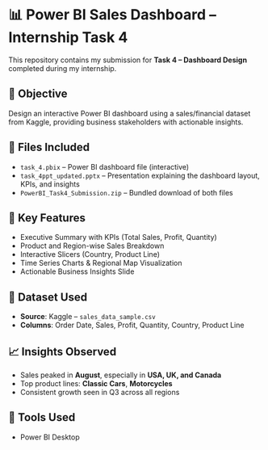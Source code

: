# 📊 Power BI Sales Dashboard – Internship Task 4

This repository contains my submission for **Task 4 – Dashboard Design** completed during my internship.

## 🚀 Objective
Design an interactive Power BI dashboard using a sales/financial dataset from Kaggle, providing business stakeholders with actionable insights.

## 📁 Files Included
- `task_4.pbix` – Power BI dashboard file (interactive)
- `task_4ppt_updated.pptx` – Presentation explaining the dashboard layout, KPIs, and insights
- `PowerBI_Task4_Submission.zip` – Bundled download of both files

## 🧠 Key Features
- Executive Summary with KPIs (Total Sales, Profit, Quantity)
- Product and Region-wise Sales Breakdown
- Interactive Slicers (Country, Product Line)
- Time Series Charts & Regional Map Visualization
- Actionable Business Insights Slide

## 📌 Dataset Used
- **Source**: Kaggle – `sales_data_sample.csv`
- **Columns**: Order Date, Sales, Profit, Quantity, Country, Product Line

## 📈 Insights Observed
- Sales peaked in **August**, especially in **USA, UK, and Canada**
- Top product lines: **Classic Cars**, **Motorcycles**
- Consistent growth seen in Q3 across all regions

## 🔧 Tools Used
- Power BI Desktop
